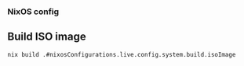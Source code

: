 ### NixOS config

## Build ISO image
`nix build .#nixosConfigurations.live.config.system.build.isoImage`
